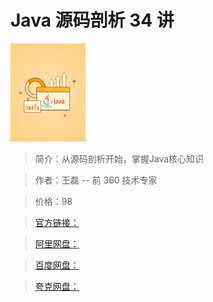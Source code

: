 # Java 源码剖析 34 讲

![img](../../assets/Ciqc1F8b1QKAX9sdAAAl4hrB6MI641.png)

> 简介：从源码剖析开始，掌握Java核心知识

> 作者：王磊 -- 前 360 技术专家

> 价格：98

> [官方链接：]()

> [阿里网盘：]()

> [百度网盘：]()

> [夸克网盘：]()
